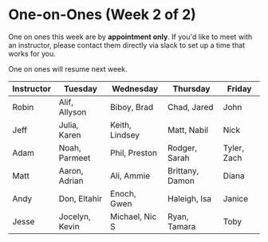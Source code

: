 # One-on-Ones (Week 2 of 2)

One on ones this week are by **appointment only**. If you'd like to meet
with an instructor, please contact them directly via slack to set up a time
that works for you. 

One on ones will resume next week.

| Instructor | Tuesday | Wednesday | Thursday | Friday |
|---|---|---|---|---|
| Robin| Alif, Allyson | Biboy, Brad | Chad, Jared | John |
| Jeff | Julia, Karen | Keith, Lindsey | Matt, Nabil | Nick |
| Adam | Noah, Parmeet | Phil, Preston | Rodger, Sarah | Tyler, Zach |
| Matt | Aaron, Adrian | Ali, Ammie | Brittany, Damon | Diana |
| Andy | Don, Eltahir | Enoch, Gwen | Haleigh, Isa | Janice |
| Jesse | Jocelyn, Kevin | Michael, Nic S | Ryan, Tamara | Toby |
